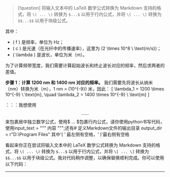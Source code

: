 >[!question]
>将输入文本中的 LaTeX 数学公式转换为 Markdown 支持的格式，将 `\( ... \)` 转换为 `$...$` 以用于行内公式，并将 `\[ ... \]` 转换为 `$$...$$` 以用于块级公式。



其中：
- \( f \) 是频率，单位为 Hz；
- \( c \) 是光速（在光纤中的传播速率），这里为 \(2 \times 10^8 \ \text{m/s}\)；
- \( \lambda \) 是波长，单位为米（m）。

为了计算频带宽度，我们需要计算起始波长和终止波长对应的频率，然后求两者的差值。

**步骤 1：计算 1200 nm 和 1400 nm 对应的频率。**
我们需要先将波长从纳米（nm）转换为米（m），1 nm = \(10^{-9}\) 米，因此：
\[
\lambda_1 = 1200 \times 10^{-9} \ \text{m}, \quad \lambda_2 = 1400 \times 10^{-9} \ \text{m}
\]

：：：我想使用$$ ...... $$来包裹居中独立数学公式，使用$ ... $包裹行内公式，请你使用python书写代码，使用input_text = """  内容 """;还有# 定义Markdown文件的输出目录
output_dir = r"D:\Program Files"
其中‘\( ’ 最左侧有空格，‘ \)’最右侧有空格

看起来你正在尝试将输入文本中的 LaTeX 数学公式转换为 Markdown 支持的格式，将 `\( ... \)` 转换为 `$...$` 以用于行内公式，并将 `\[ ... \]` 转换为 `$$...$$` 以用于块级公式。我对代码稍作调整，以确保替换顺利完成。你可以使用以下代码：

---

